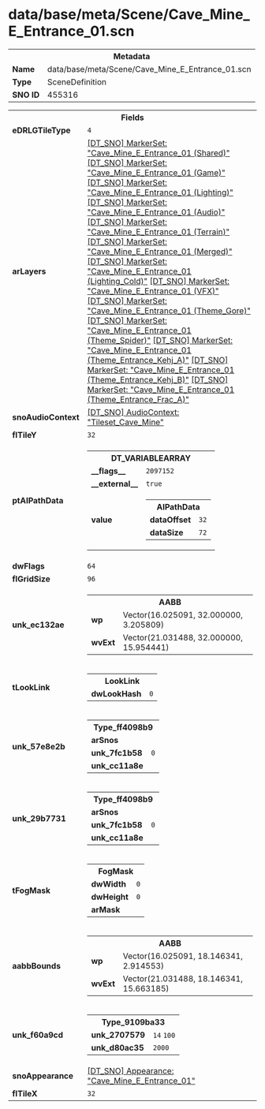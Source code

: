 <h1>data/base/meta/Scene/Cave_Mine_E_Entrance_01.scn</h1><table><tr><th colspan="100%">Metadata</th></tr><tr><td><b>Name</b></td><td>data/base/meta/Scene/Cave_Mine_E_Entrance_01.scn</td></tr><tr><td><b>Type</b></td><td>SceneDefinition</td></tr><tr><td><b>SNO ID</b></td><td>455316</td></tr></table>

<table><tr><th colspan="100%">Fields</th></tr><tr><td><b>eDRLGTileType</b></td><td><code>4</code></td></tr><tr><td><b>arLayers</b></td><td><a href="..\MarkerSet\Cave_Mine_E_Entrance_01 (Shared).mrk">[DT_SNO] MarkerSet: "Cave_Mine_E_Entrance_01 (Shared)"</a>
<a href="..\MarkerSet\Cave_Mine_E_Entrance_01 (Game).mrk">[DT_SNO] MarkerSet: "Cave_Mine_E_Entrance_01 (Game)"</a>
<a href="..\MarkerSet\Cave_Mine_E_Entrance_01 (Lighting).mrk">[DT_SNO] MarkerSet: "Cave_Mine_E_Entrance_01 (Lighting)"</a>
<a href="..\MarkerSet\Cave_Mine_E_Entrance_01 (Audio).mrk">[DT_SNO] MarkerSet: "Cave_Mine_E_Entrance_01 (Audio)"</a>
<a href="..\MarkerSet\Cave_Mine_E_Entrance_01 (Terrain).mrk">[DT_SNO] MarkerSet: "Cave_Mine_E_Entrance_01 (Terrain)"</a>
<a href="..\MarkerSet\Cave_Mine_E_Entrance_01 (Merged).mrk">[DT_SNO] MarkerSet: "Cave_Mine_E_Entrance_01 (Merged)"</a>
<a href="..\MarkerSet\Cave_Mine_E_Entrance_01 (Lighting_Cold).mrk">[DT_SNO] MarkerSet: "Cave_Mine_E_Entrance_01 (Lighting_Cold)"</a>
<a href="..\MarkerSet\Cave_Mine_E_Entrance_01 (VFX).mrk">[DT_SNO] MarkerSet: "Cave_Mine_E_Entrance_01 (VFX)"</a>
<a href="..\MarkerSet\Cave_Mine_E_Entrance_01 (Theme_Gore).mrk">[DT_SNO] MarkerSet: "Cave_Mine_E_Entrance_01 (Theme_Gore)"</a>
<a href="..\MarkerSet\Cave_Mine_E_Entrance_01 (Theme_Spider).mrk">[DT_SNO] MarkerSet: "Cave_Mine_E_Entrance_01 (Theme_Spider)"</a>
<a href="..\MarkerSet\Cave_Mine_E_Entrance_01 (Theme_Entrance_Kehj_A).mrk">[DT_SNO] MarkerSet: "Cave_Mine_E_Entrance_01 (Theme_Entrance_Kehj_A)"</a>
<a href="..\MarkerSet\Cave_Mine_E_Entrance_01 (Theme_Entrance_Kehj_B).mrk">[DT_SNO] MarkerSet: "Cave_Mine_E_Entrance_01 (Theme_Entrance_Kehj_B)"</a>
<a href="..\MarkerSet\Cave_Mine_E_Entrance_01 (Theme_Entrance_Frac_A).mrk">[DT_SNO] MarkerSet: "Cave_Mine_E_Entrance_01 (Theme_Entrance_Frac_A)"</a>
</td></tr><tr><td><b>snoAudioContext</b></td><td><a href="..\AudioContext\Tileset_Cave_Mine.auc">[DT_SNO] AudioContext: "Tileset_Cave_Mine"</a></td></tr><tr><td><b>flTileY</b></td><td><code>32</code></td></tr><tr><td><b>ptAIPathData</b></td><td><table><tr><th colspan="100%">DT_VARIABLEARRAY</th></tr><tr><td><b>__flags__</b></td><td><code>2097152</code></td></tr><tr><td><b>__external__</b></td><td><code>true</code></td></tr><tr><td><b>value</b></td><td><table><tr><th colspan="100%">AIPathData</th></tr><tr><td><b>dataOffset</b></td><td><code>32</code></td></tr><tr><td><b>dataSize</b></td><td><code>72</code></td></tr></table>

</td></tr></table>

</td></tr><tr><td><b>dwFlags</b></td><td><code>64</code></td></tr><tr><td><b>flGridSize</b></td><td><code>96</code></td></tr><tr><td><b>unk_ec132ae</b></td><td><table><tr><th colspan="100%">AABB</th></tr><tr><td><b>wp</b></td><td>Vector(16.025091, 32.000000, 3.205809)</td></tr><tr><td><b>wvExt</b></td><td>Vector(21.031488, 32.000000, 15.954441)</td></tr></table>

</td></tr><tr><td><b>tLookLink</b></td><td><table><tr><th colspan="100%">LookLink</th></tr><tr><td><b>dwLookHash</b></td><td><code>0</code></td></tr></table>

</td></tr><tr><td><b>unk_57e8e2b</b></td><td><table><tr><th colspan="100%">Type_ff4098b9</th></tr><tr><td><b>arSnos</b></td><td></td></tr><tr><td><b>unk_7fc1b58</b></td><td><code>0</code></td></tr><tr><td><b>unk_cc11a8e</b></td><td></td></tr></table>

</td></tr><tr><td><b>unk_29b7731</b></td><td><table><tr><th colspan="100%">Type_ff4098b9</th></tr><tr><td><b>arSnos</b></td><td></td></tr><tr><td><b>unk_7fc1b58</b></td><td><code>0</code></td></tr><tr><td><b>unk_cc11a8e</b></td><td></td></tr></table>

</td></tr><tr><td><b>tFogMask</b></td><td><table><tr><th colspan="100%">FogMask</th></tr><tr><td><b>dwWidth</b></td><td><code>0</code></td></tr><tr><td><b>dwHeight</b></td><td><code>0</code></td></tr><tr><td><b>arMask</b></td><td></td></tr></table>

</td></tr><tr><td><b>aabbBounds</b></td><td><table><tr><th colspan="100%">AABB</th></tr><tr><td><b>wp</b></td><td>Vector(16.025091, 18.146341, 2.914553)</td></tr><tr><td><b>wvExt</b></td><td>Vector(21.031488, 18.146341, 15.663185)</td></tr></table>

</td></tr><tr><td><b>unk_f60a9cd</b></td><td><table><tr><th colspan="100%">Type_9109ba33</th></tr><tr><td><b>unk_2707579</b></td><td><code>14</code>
<code>100</code>
</td></tr><tr><td><b>unk_d80ac35</b></td><td><code>2000</code></td></tr></table>


</td></tr><tr><td><b>snoAppearance</b></td><td><a href="..\Appearance\Cave_Mine_E_Entrance_01.app">[DT_SNO] Appearance: "Cave_Mine_E_Entrance_01"</a></td></tr><tr><td><b>flTileX</b></td><td><code>32</code></td></tr></table>

